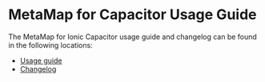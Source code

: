 # MetaMap for Capacitor Usage Guide

The MetaMap for Ionic Capacitor usage guide and changelog can be found in the following locations:

* [Usage guide](https://github.com/GetMetaMap/metamap-capacitor-plugin/blob/main/docs/metaMap-capacitor.md)
* [Changelog](https://github.com/GetMetaMap/metamap-capacitor-plugin/blob/main/docs/metamap-capacitor-changelog.md)
